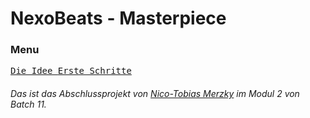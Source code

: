 # NexoBeats - Masterpiece
### Menu

[<kbd>  Die Idee  </kbd>][Link] [<kbd> Erste Schritte </kbd>][Link2]

###### _Das ist das Abschlussprojekt von <u>Nico-Tobias Merzky</u> im Modul 2 von Batch 11._

[Link]: dieIdee.md
[Link2]: ersteSchritte.md